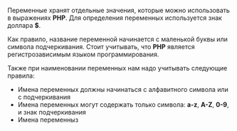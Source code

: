 Переменные хранят отдельные значения, которые можно использовать в выражениях **PHP**. Для определения переменных используется знак доллара **$**.

Как правило, название переменной начинается с маленькой буквы или символа подчеркивания. Стоит учитывать, что **PHP** является регистрозависимым языком программирования. 

Также при наименовании переменных нам надо учитывать следующие правила:
- Имена переменных должны начинаться с алфавитного символа или с подчеркивания
- Имена переменных могут содержать только символа: **a-z**, **A-Z**, **0-9**, и знак подчеркивания
- Имена переменныз 